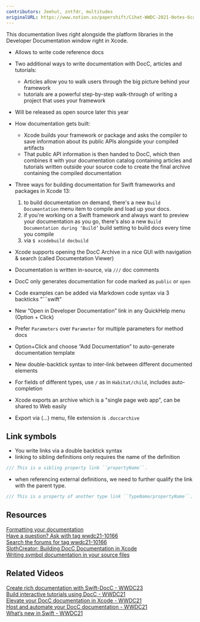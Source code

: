 ```yaml
---
contributors: Jeehut, zntfdr, multitudes
originalURL: https://www.notion.so/papershift/Cihat-WWDC-2021-Notes-6cae8d046c17426f8dafddc00abdae29
---
```




This documentation lives right alongside the platform libraries in the Developer Documentation window right in Xcode. 

- Allows to write code reference docs
- Two additional ways to write documentation with DocC, articles and tutorials:
  - Articles allow you to walk users through the big picture behind your framework
  - tutorials are a powerful step-by-step walk-through of writing a project that uses your framework

- Will be released as open source later this year

- How documentation gets built:
  - Xcode builds your framework or package and asks the compiler to save information about its public APIs alongside your compiled artifacts
  - That public API information is then handed to DocC, which then combines it with your documentation catalog containing articles and tutorials written outside your source code to create the final archive containing the compiled documentation

- Three ways for building documentation for Swift frameworks and packages in Xcode 13:
  1. to build documentation on demand, there's a new `Build Documentation` menu item to compile and load up your docs.
  2. if you're working on a Swift framework and always want to preview your documentation as you go, there's also a new `Build Documentation during ‘Build’` build setting to build docs every time you compile
  3. via `$ xcodebuild docbuild`

- Xcode supports opening the DocC Archive in a nice GUI with navigation & search (called Documentation Viewer)
- Documentation is written in-source, via `///` doc comments
- DocC only generates documentation for code marked as `public` or `open`
- Code examples can be added via Markdown code syntax via 3 backticks "\`\`\`swift"
- New “Open in Developer Documentation” link in any QuickHelp menu (Option + Click)
- Prefer `Parameters` over `Parameter` for multiple parameters for method docs
- Option+Click and choose “Add Documentation” to auto-generate documentation template
- New double-backtick syntax to inter-link between different documented elements
- For fields of different types, use `/` as in `Habitat/child`, includes auto-completion
- Xcode exports an archive which is a "single page web app", can be shared to Web easily
- Export via (…) menu, file extension is `.doccarchive`

## Link symbols

- You write links via a double backtick syntax 
- linking to sibling definitions only requires the name of the definition

```swift
/// This is a sibling property link ``propertyName``.
```

- when referencing external definitions, we need to further qualify the link with the parent type. 

```swift
/// This is a property of another type link ``TypeName/propertyName``.
```

## Resources
[Formatting your documentation](https://developer.apple.com/documentation/Xcode/formatting-your-documentation)  
[Have a question? Ask with tag wwdc21-10166](https://developer.apple.com/forums/create/question?&tag1=266&tag2=76030&tag3=267030)  
[Search the forums for tag wwdc21-10166](https://developer.apple.com/forums/tags/wwdc21-10166)  
[SlothCreator: Building DocC Documentation in Xcode](https://developer.apple.com/documentation/xcode/slothcreator_building_docc_documentation_in_xcode)  
[Writing symbol documentation in your source files](https://developer.apple.com/documentation/Xcode/writing-symbol-documentation-in-your-source-files)  


## Related Videos
[Create rich documentation with Swift-DocC - WWDC23](https://developer.apple.com/videos/play/wwdc2023/10244)  
[Build interactive tutorials using DocC - WWDC21](https://developer.apple.com/videos/play/wwdc2021/10235)  
[Elevate your DocC documentation in Xcode - WWDC21](https://developer.apple.com/videos/play/wwdc2021/10167)  
[Host and automate your DocC documentation - WWDC21](https://developer.apple.com/videos/play/wwdc2021/10236)  
[What‘s new in Swift - WWDC21](https://developer.apple.com/videos/play/wwdc2021/10192)  
